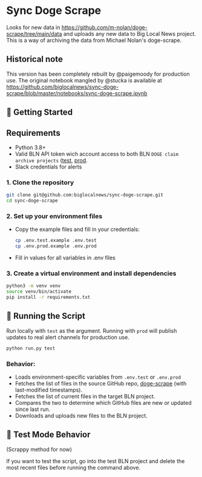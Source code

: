 # Sync Doge Scrape

Looks for new data in https://github.com/m-nolan/doge-scrape/tree/main/data and uploads any new data to Big Local News project. This is a way of archiving the data from Michael Nolan's doge-scrape.

## Historical note

This version has been completely rebuilt by @paigemoody for production use. The original notebook mangled by @stucka is available at https://github.com/biglocalnews/sync-doge-scrape/blob/master/notebooks/sync-doge-scrape.ipynb


## 🚀 Getting Started

## Requirements

- Python 3.8+
- Valid BLN API token wich account access to both BLN `DOGE claim archive projects` ([test](https://biglocalnews.org/#/project/UHJvamVjdDowMjZlMzQzMi04MTZhLTRiYzAtOTY0NS0yMDJkZmU3ZTJiNDM=), [prod](https://biglocalnews.org/#/project/UHJvamVjdDo2NzkxYTJmNi0wNTNmLTQzMTEtYjE5Yy03MTc3MzFmMGUwZDY=).
- Slack credentials for alerts

### 1. Clone the repository

```bash
git clone git@github.com:biglocalnews/sync-doge-scrape.git
cd sync-doge-scrape
```

### 2. Set up your environment files

- Copy the example files and fill in your credentials:

    ```bash
    cp .env.test.example .env.test
    cp .env.prod.example .env.prod
    ```

- Fill in values for all variables in .env files 


### 3. Create a virtual environment and install dependencies

```bash
python3 -m venv venv
source venv/bin/activate
pip install -r requirements.txt
```

## 🏃 Running the Script

Run locally with `test` as the argument. Running with `prod` will publish updates to real alert channels for production use.

```bash
python run.py test
```

### Behavior:

- Loads environment-specific variables from `.env.test` or `.env.prod`
- Fetches the list of files in the source GitHub repo, [doge-scrape](https://github.com/m-nolan/doge-scrape/tree/main/data) (with last-modified timestamps).
- Fetches the list of current files in the target BLN project.
- Compares the two to determine which GitHub files are new or updated since last run.
- Downloads and uploads new files to the BLN project.


## 🧪 Test Mode Behavior

(Scrappy method for now)

If you want to test the script, go into the test BLN project and delete the most recent files before running the command above.

